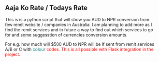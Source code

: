 ## Aaja Ko Rate / Todays Rate
 This is is a python script that will show you AUD to NPR conversion from few remit website / companies in Australia.
 I am planning to add more as I find the remit services and in future a way to find out which services to go for and some suggesstion of currencies conversion amounts. 

 For e.g. how much will $500 AUD to NPR will be If sent from remit services A/B or C with <span style="color:teal;" >colour</code> <span style="color:red;">codes</code>.
 This is all possible with Flask integration in the project.
